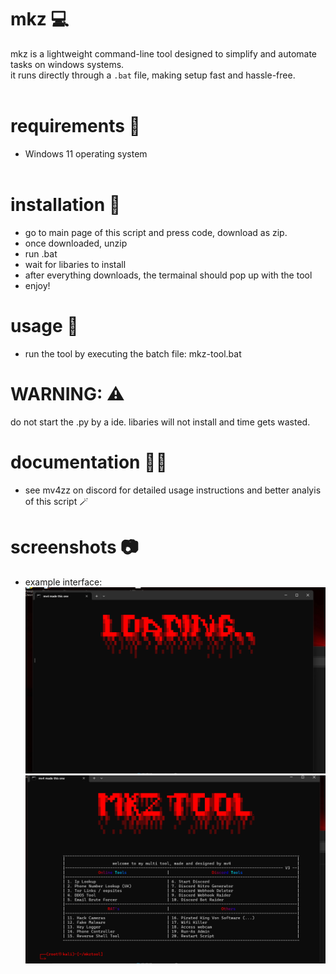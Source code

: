 # mkz 💻

mkz is a lightweight command-line tool designed to simplify and automate tasks on windows systems.  
it runs directly through a `.bat` file, making setup fast and hassle-free.  
‎ ‎ 
‎ ‎ 
‎ ‎ 
# requirements 📜
- Windows 11 operating system  
‎ ‎ 
‎ ‎ 
‎ ‎ 
# installation 📖
- go to main page of this script and press code, download as zip.
- once downloaded, unzip
- run .bat
- wait for libaries to install
- after everything downloads, the termainal should pop up with the tool
- enjoy!
‎ 
‎ ‎ ‎ 
‎ ‎ 
# usage 👤
- run the tool by executing the batch file:
  mkz-tool.bat
‎ ‎ ‎ 
‎ ‎ 
‎ ‎ 
# WARNING: ⚠️
do not start the .py by a ide. libaries will not install and time gets wasted.
‎ ‎ 
‎ ‎ 
‎ ‎ 
# documentation 🧑‍🏫
- see mv4zz on discord for detailed usage instructions and better analyis of this script 🪄
‎ 
‎ 
‎ 
# screenshots 📷
- example interface:
  ![mkz screenshot](images/loading.png)
  ![mkz screenshot](images/main.png)

